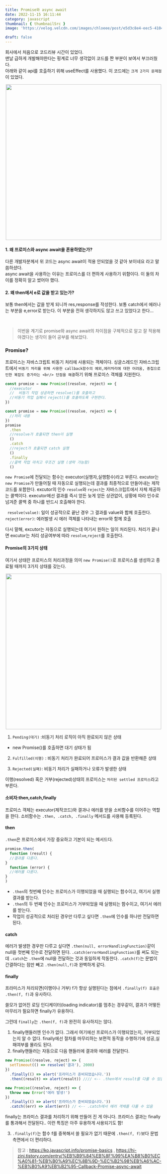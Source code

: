 ```yaml
---
title: Promise와 async await
date: 2022-11-15 16:11:44
category: javascript
thumbnail: { thumbnailSrc }
image: 'https://velog.velcdn.com/images/chloeee/post/e5d3c8e4-eec5-4104-9ecf-e641c2b4f0d7/image.png'

draft: false
---
```


회사에서 처음으로 코드리뷰 시간이 있었다.<br/>
맨날 급하게 개발해야한다는 핑계로 너무 생각없이 코드를 짠 부분이 보여서 부끄러웠다.<br/>
아래와 같이 api를 호출하기 위해 useEffect를 사용했다.
이 코드에는 `크게 2가지 문제점`이 있었다.

<p align="center">
<img src="https://velog.velcdn.com/images/chloeee/post/0a28ca6a-b5e9-4e4e-8207-b2e5c2c077cc/image.png" width="500px" >
</p>

#### 1. 왜 프로미스와 async await을 혼용하였는가?

다른 개발자분께서 위 코드는 async await이 적용 안되었을 것 같아 보이네요 라고 말씀하셨다. <br/>
async await을 사용하는 이유는 프로미스를 더 편하게 사용하기 위함이다.
이 둘의 차이를 정확히 알고 썼어야 했다.

#### 2. 왜 then에서 e로 값을 받고 있는가?

보통 then에서는 값을 받게 되니까 res,response를 작성한다.
보통 catch에서 에러나는 부분을 e,error로 받는다.
이 부분을 전혀 생각하지도 않고 쓰고 있었다고 한다...

<br/>

> 이번을 계기로 promise와 async await의 차이점을 구체적으로 알고 잘 적용해야겠다는 생각이 들어 공부를 해보았다.

### Promise?

프로미스는 자바스크립트 비동기 처리에 사용되는 객체이다.
싱글스레드인 자바스크립트에서 `비동기 처리를 위해 사용한 callback함수의 예외,에러처리에 대한 어려움, 중첩으로 인한 복잡도 증가라는 <br/> 단점을 해결`하기 위해 프로미스 객체를 지원한다.

```js
const promise = new Promise((resolve, reject) => {
  //executor
  //  비동기 작업 성공하면 resolve()를 호출하고
  //비동기 작업 실패시 reject()를 호출하도록 구현한다.
})
```

```js
const promise = new Promise((resolve, reject) => {
  //처리 내용
})
promise
  .then
  //resolve가 호출되면 then이 실행
  ()
  .catch
  //reject가 호출되면 catch 실행
  ()
  .finally
  //콜백 작업 마치고 무조건 실행 (생략 가능함)
  ()
```

`new Promise`에 전달되는 함수는 executor(실행자,실행함수)라고 부른다.
excutor는 `new Promise`가 만들어질 때 자동으로 실행되는데 결과를 최종적으로 만들어내는 제작 코드를 포함한다.
excutor의 인수 `resolve`와 `reject`는 자바스크립트에서 자체 제공하는 콜백이다.
executor에선 결과를 즉시 얻든 늦게 얻든 상관없이, 상황에 따라 인수로 넘겨준 콜백 중 하나를 반드시 호출해야 한다.

` resolve(value)`: 일이 성공적으로 끝난 경우 그 결과를 value와 함께 호출한다.
`reject(error)`: 에러발생 시 에러 객체를 나타내는 error와 함께 호출

다시 말해, excutor는 자동으로 실행되는데 여기서 원하는 일이 처리된다.
처리가 끝나면 excutor는 처리 성공여부에 따라 `resolve`,`reject`를 호출한다.

#### Promise의 3가지 상태

여기서 상태란 프로미스의 처리과정을 의미
`new Promise()`로 프로미스를 생성하고 종료될 때까지 3가지 상태를 갖는다.

<p align="center">
<img src="https://velog.velcdn.com/images/chloeee/post/39c6996f-9669-4589-bfba-d12570a93a5b/image.png" width="500px" >
</p>

1. `Pending(대기)` :비동기 처리 로직이 아직 완료되지 않은 상태

- new Promise()를 호출하면 대기 상태가 됨
  <br/>

2. `Fulfilled(이행)` : 비동기 처리가 완료되어 프로미스가 결과 값을 반환해준 상태

3. `Rejected(실패)`: 비동기 처리가 실패하거나 오류가 발생한 상태

이행(resolved) 혹은 거부(rejected)상태의 프로미스는 `처리된 settled 프로미스`라고 부른다.

#### 소비자:then,catch,finally

프로미스 객체는 executor(제작코드)와 결과나 에러를 받을 소비함수를 이어주는 역할을 한다.
소비함수는 `.then, .catch, .finally` 메서드를 사용해 등록된다.

#### then

`.then`은 프로미스에서 가장 중요하고 기본이 되는 메서드다.

```js
promise.then(
  function (result) {
  //결과를 다룬다.
}
  function (error) {
  //에러를 다룬다.
}
)
```

- `.then`의 첫번째 인수는 프로미스가 이행되었을 때 실행되는 함수이고, 여기서 실행결과를 받는다.
- `.then`의 두 번째 인수는 프로미스가 거부되었을 때 실행되는 함수이고, 여기서 에러를 받는다.
- 작업이 성공적으로 처리된 경우만 다루고 싶다면 `.then`에 인수를 하나만 전달하면 된다.

#### catch

에러가 발생한 경우만 다루고 싶다면 `.then(null, errorHandlingFunction)`같이 null을 첫번째 인수로 전달하면 된다.
`.catch(errorHandlingFunction)`를 써도 되는데 `.catch`는 `.then`에 null을 전달하는 것과 동일하게 작동한다.
`.catch(f)`는 문법이 간결하다는 점만 빼고 `.then(null,f)`과 완벽하게 같다.

#### finally

프라미스가 처리되면(이행이나 거부) f가 항상 실행된다는 점에서 `.finally(f) 호출은 .then(f, f)`과 유사하다.

쓸모가 없어진 로딩 인디케이터(loading indicator)를 멈추는 경우같이, 결과가 어떻든 마무리가 필요하면 finally가 유용하다.

그런데 `finally`는 `.then(f, f)`과 완전히 유사하지는 않다.

1. finally핸들러엔 인수가 없다. 그래서 여기에선 프로미스가 이행되었는지, 거부되었는지 알 수 없다.
   finally에선 절차를 마무리하는 보편적 동작을 수행하기에 성공,실패여부를 몰라도 된다.
2. finally핸들러는 자동으로 다음 핸들러에 결과와 에러를 전달한다.

```js
new Promise((resolve, reject) => {
  setTimeout(() => resolve('결과'), 2000)
})
  .finally(() => alert('프라미스가 준비되었습니다.'))
  .then((result) => alert(result)) //// <-- .then에서 result를 다룰 수 있음

new Promise((resolve, reject) => {
  throw new Error('에러 발생!')
})
  .finally(() => alert('프라미스가 준비되었습니다.'))
  .catch((err) => alert(err)) // <-- .catch에서 에러 객체를 다룰 수 있음
```

finally는 프라미스 결과를 처리하기 위해 만들어 진 게 아니다.
프라미스 결과는 finally를 통과해서 전달된다.. 이런 특징은 아주 유용하게 사용되기도 함!

3. `.finally(f)`는 함수 f를 중복해서 쓸 필요가 없기 때문에 `.then(f, f)`보다 문법 측면에서 더 편리하다.

> 참고 : https://ko.javascript.info/promise-basics , https://hi-zini.tistory.com/entry/%EB%B9%84%EB%8F%99%EA%B8%B0%EC%A0%81-%EB%B0%A9%EC%8B%9D-%EC%B2%98%EB%A6%AC-%EB%B0%A9%EB%B2%95-Callback-Promise-async-await
